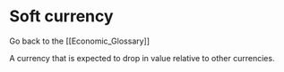 # Soft currency

Go back to the [[Economic_Glossary]]


A currency that is expected to drop in value relative to other currencies.

